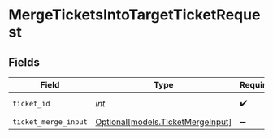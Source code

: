 # MergeTicketsIntoTargetTicketRequest


## Fields

| Field                                                              | Type                                                               | Required                                                           | Description                                                        | Example                                                            |
| ------------------------------------------------------------------ | ------------------------------------------------------------------ | ------------------------------------------------------------------ | ------------------------------------------------------------------ | ------------------------------------------------------------------ |
| `ticket_id`                                                        | *int*                                                              | :heavy_check_mark:                                                 | The ID of the ticket                                               | 123456                                                             |
| `ticket_merge_input`                                               | [Optional[models.TicketMergeInput]](../models/ticketmergeinput.md) | :heavy_minus_sign:                                                 | N/A                                                                |                                                                    |